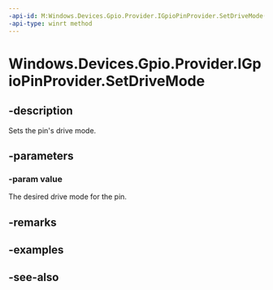 ```yaml
---
-api-id: M:Windows.Devices.Gpio.Provider.IGpioPinProvider.SetDriveMode(Windows.Devices.Gpio.Provider.ProviderGpioPinDriveMode)
-api-type: winrt method
---
```


<!-- Method syntax
public void SetDriveMode(Windows.Devices.Gpio.Provider.ProviderGpioPinDriveMode value)
-->

# Windows.Devices.Gpio.Provider.IGpioPinProvider.SetDriveMode

## -description
Sets the pin's drive mode.

## -parameters
### -param value
The desired drive mode for the pin.

## -remarks

## -examples

## -see-also
